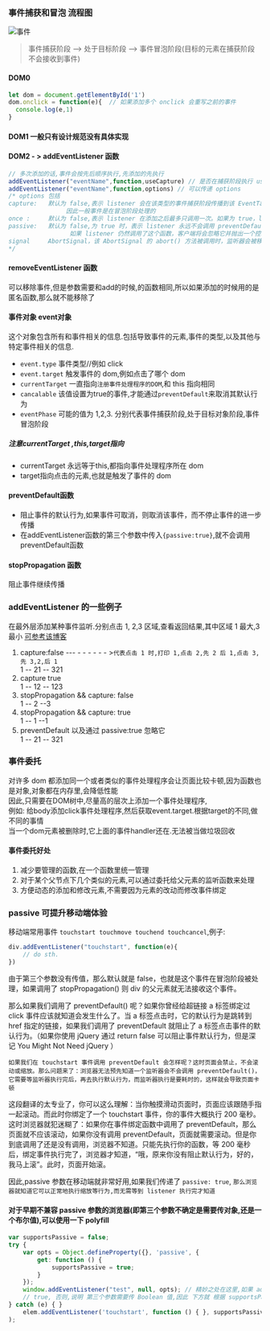 ### 事件捕获和冒泡 流程图
![事件](https://s1.ax1x.com/2020/07/09/UnqCee.png)

> 事件捕获阶段 --> 处于目标阶段 --> 事件冒泡阶段(目标的元素在捕获阶段不会接收到事件)

#### DOM0
```js
let dom = document.getElementById('1')
dom.onclick = function(e){  // 如果添加多个 onclick 会重写之前的事件
  console.log(e,1)
}
```
#### DOM1 一般只有设计规范没有具体实现

#### DOM2 - > addEventListener 函数
```js
// 多次添加的话,事件会按先后顺序执行,先添加的先执行
addEventListener("eventName",function,useCapture) // 是否在捕获阶段执行 useCapture 其实和 options 中的 capture 是相同的
addEventListener("eventName",function,options) // 可以传递 options
/* options 包括
capture:   默认为 false,表示 listener 会在该类型的事件捕获阶段传播到该 EventTarget 时触发,
                因此一般事件是在冒泡阶段处理的
once :     默认为 false,表示 listener 在添加之后最多只调用一次。如果为 true，listener 会在其被调用之后自动移除
passive:   默认为 false,为 true 时，表示 listener 永远不会调用 preventDefault()。
                 如果 listener 仍然调用了这个函数，客户端将会忽略它并抛出一个控制台警告
signal     AbortSignal，该 AbortSignal 的 abort() 方法被调用时，监听器会被移除
*/ 
```
#### removeEventListener 函数
可以移除事件,但是参数需要和add的时候,的函数相同,所以如果添加的时候用的是匿名函数,那么就不能移除了  
#### 事件对象 event对象
这个对象包含所有和事件相关的信息.包括导致事件的元素,事件的类型,以及其他与特定事件相关的信息.  

- `event.type`    事件类型//例如 click 
- `event.target`  触发事件的 dom,例如点击了哪个 dom  
- `currentTarget` 一直指向`注册事件处理程序的DOM`,和 this 指向相同    
- `cancalable`    该值设置为true的事件,才能通过`preventDefault`来取消其默认行为  
- `eventPhase`    可能的值为 1,2,3. 分别代表事件捕获阶段,处于目标对象阶段,事件冒泡阶段  
#####  注意currentTarget ,this,target指向 
- currentTarget 永远等于this,都指向事件处理程序所在 dom  
- target指向点击的元素,也就是触发了事件的 dom  

#### preventDefault函数
- 阻止事件的默认行为,如果事件可取消，则取消该事件，而不停止事件的进一步传播  
- 在addEventListener函数的第三个参数中传入`{passive:true}`,就不会调用preventDefault函数   
#### stopPropagation 函数
阻止事件继续传播

### addEventListener 的一些例子
在最外层添加某种事件监听.分别点击 1, 2,3 区域,查看返回结果,其中区域 1 最大,3最小 [可参考该博客](https://blog.csdn.net/zhuanyemanong/article/details/80387416)
1. capture:false   --- -        - - - - - >`代表点击 1 时,打印 1,点击 2,先 2 后 1,点击 3,先 3,2,后 1`  
   1 -- 21 -- 321  
2. capture true  
   1 -- 12 -- 123  
3. stopPropagation && capture: false  
   1 -- 2 --3
4. stopPropagation && capture: true  
   1 -- 1 --1
5. preventDefault 以及通过 passive:true 忽略它   
   1 -- 21 -- 321  

### 事件委托
对许多 dom 都添加同一个或者类似的事件处理程序会让页面比较卡顿,因为函数也是对象,对象都在内存里,会降低性能  
因此,只需要在DOM树中,尽量高的层次上添加一个事件处理程序,    
例如: 给body添加click事件处理程序,然后获取event.target.根据target的不同,做不同的事情  
当一个dom元素被删除时,它上面的事件handler还在.无法被当做垃圾回收  

#### 事件委托好处
1. 减少要管理的函数,在一个函数里统一管理  
2. 对于某个父节点下几个类似的元素,可以通过委托给父元素的监听函数来处理  
3. 方便动态的添加和修改元素,不需要因为元素的改动而修改事件绑定


### passive 可提升移动端体验
移动端常用事件 `touchstart touchmove touchend touchcancel`,例子:  
```js
div.addEventListener("touchstart", function(e){
    // do sth.
})
```
由于第三个参数没有传值，那么默认就是 false，也就是这个事件在冒泡阶段被处理，如果调用了 stopPropagation() 则 div 的父元素就无法接收这个事件。  

那么如果我们调用了 preventDefault() 呢？如果你曾经给超链接 a 标签绑定过 click 事件应该就知道会发生什么了。当 a 标签点击时，它的默认行为是跳转到 href 指定的链接，如果我们调用了 preventDefault 就阻止了 a 标签点击事件的默认行为。（如果你使用 jQuery 通过 return false 可以阻止事件默认行为，但是深记 You Might Not Need jQuery ）  

`如果我们在 touchstart 事件调用 preventDefault 会怎样呢？这时页面会禁止，不会滚动或缩放。那么问题来了：浏览器无法预先知道一个监听器会不会调用 preventDefault()，它需要等监听器执行完后，再去执行默认行为，而监听器执行是要耗时的，这样就会导致页面卡顿`   

这段翻译的太专业了，你可以这么理解：当你触摸滑动页面时，页面应该跟随手指一起滚动。而此时你绑定了一个 touchstart 事件，你的事件大概执行 200 毫秒。这时浏览器就犯迷糊了：如果你在事件绑定函数中调用了 preventDefault，那么页面就不应该滚动，如果你没有调用 preventDefault，页面就需要滚动。但是你到底调用了还是没有调用，浏览器不知道。只能先执行你的函数，等 200 毫秒后，绑定事件执行完了，浏览器才知道，“哦，原来你没有阻止默认行为，好的，我马上滚”。此时，页面开始滚。

因此,passive 参数在移动端就非常好用,如果我们传递了 `passive: true`, `那么浏览器就知道它可以正常地执行缩放等行为,而无需等到 listener 执行完才知道`  



#### 对于早期不兼容 passive 参数的浏览器(即第三个参数不确定是需要传对象,还是一个布尔值),可以使用一下 polyfill
```js
var supportsPassive = false;
try {
    var opts = Object.defineProperty({}, 'passive', {
        get: function () {
            supportsPassive = true;
        }
    });
    window.addEventListener("test", null, opts); // 精妙之处在这里,如果 addEventListener 把 opts 当对象,并且读取其 passive属性,则supportsPassive 变为 
    // true, 否则,说明 第三个参数需要传 Boolean 值,因此 下方就 根据 supportsPassive 的值来判断
} catch (e) { }
    elem.addEventListener('touchstart', function () { }, supportsPassive ? { passive: true } : false
);
```